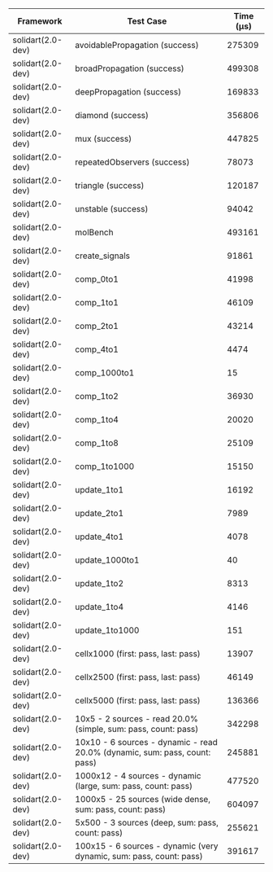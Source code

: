 | Framework | Test Case | Time (μs) |
| --- | --- | --- |
| solidart(2.0-dev) | avoidablePropagation (success) | 275309 |
| solidart(2.0-dev) | broadPropagation (success) | 499308 |
| solidart(2.0-dev) | deepPropagation (success) | 169833 |
| solidart(2.0-dev) | diamond (success) | 356806 |
| solidart(2.0-dev) | mux (success) | 447825 |
| solidart(2.0-dev) | repeatedObservers (success) | 78073 |
| solidart(2.0-dev) | triangle (success) | 120187 |
| solidart(2.0-dev) | unstable (success) | 94042 |
| solidart(2.0-dev) | molBench | 493161 |
| solidart(2.0-dev) | create_signals | 91861 |
| solidart(2.0-dev) | comp_0to1 | 41998 |
| solidart(2.0-dev) | comp_1to1 | 46109 |
| solidart(2.0-dev) | comp_2to1 | 43214 |
| solidart(2.0-dev) | comp_4to1 | 4474 |
| solidart(2.0-dev) | comp_1000to1 | 15 |
| solidart(2.0-dev) | comp_1to2 | 36930 |
| solidart(2.0-dev) | comp_1to4 | 20020 |
| solidart(2.0-dev) | comp_1to8 | 25109 |
| solidart(2.0-dev) | comp_1to1000 | 15150 |
| solidart(2.0-dev) | update_1to1 | 16192 |
| solidart(2.0-dev) | update_2to1 | 7989 |
| solidart(2.0-dev) | update_4to1 | 4078 |
| solidart(2.0-dev) | update_1000to1 | 40 |
| solidart(2.0-dev) | update_1to2 | 8313 |
| solidart(2.0-dev) | update_1to4 | 4146 |
| solidart(2.0-dev) | update_1to1000 | 151 |
| solidart(2.0-dev) | cellx1000 (first: pass, last: pass) | 13907 |
| solidart(2.0-dev) | cellx2500 (first: pass, last: pass) | 46149 |
| solidart(2.0-dev) | cellx5000 (first: pass, last: pass) | 136366 |
| solidart(2.0-dev) | 10x5 - 2 sources - read 20.0% (simple, sum: pass, count: pass) | 342298 |
| solidart(2.0-dev) | 10x10 - 6 sources - dynamic - read 20.0% (dynamic, sum: pass, count: pass) | 245881 |
| solidart(2.0-dev) | 1000x12 - 4 sources - dynamic (large, sum: pass, count: pass) | 477520 |
| solidart(2.0-dev) | 1000x5 - 25 sources (wide dense, sum: pass, count: pass) | 604097 |
| solidart(2.0-dev) | 5x500 - 3 sources (deep, sum: pass, count: pass) | 255621 |
| solidart(2.0-dev) | 100x15 - 6 sources - dynamic (very dynamic, sum: pass, count: pass) | 391617 |
